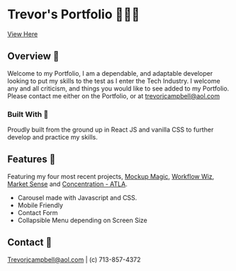 # Trevor's Portfolio 👨🏼‍💻

<a href="https://trev-portfolio.netlify.app/" target="_blank">View Here</a>

## Overview 📖

Welcome to my Portfolio, I am a dependable, and adaptable developer looking to put my skills to the test as I enter the Tech Industry. I welcome any and all criticism, and things you would like to see added to my Portfolio. Please contact me either on the Portfolio, or at trevorjcampbell@aol.com

### Built With 🔧

Proudly built from the ground up in React JS and vanilla CSS to further develop and practice my skills. 

## Features 🙈

Featuring my four most recent projects, [Mockup Magic](https://github.com/RareTC/mockup-magic#readme), [Workflow Wiz](https://github.com/RareTC/workflowwiz/blob/main/README.md), [Market Sense](https://github.com/RareTC/Market-Sense#readme) and [Concentration - ATLA](https://github.com/RareTC/Concentration-Game-/blob/main/README.md). 

- Carousel made with Javascript and CSS.
- Mobile Friendly
- Contact Form 
- Collapsible Menu depending on Screen Size

## Contact 📲

Trevorjcampbell@aol.com |
(c) 713-857-4372
